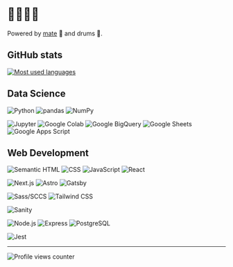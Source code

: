 # 👋🏼👩‍💻

Powered by [mate](https://en.wikipedia.org/wiki/Mate_(drink)) 🧉 and drums 🥁.

## GitHub stats

[![Most used languages](https://github-readme-stats-amparo.vercel.app/api/top-langs/?username=amparoamparo&langs_count=6&layout=pie)](https://github.com/amparoamparo?tab=repositories)

## Data Science

![Python](https://img.shields.io/badge/Python-3776AB?logo=python&logoColor=fff&style=for-the-badge)
![pandas](https://img.shields.io/badge/pandas-150458?logo=pandas&logoColor=fff&style=for-the-badge)
![NumPy](https://img.shields.io/badge/NumPy-013243?logo=numpy&logoColor=fff&style=for-the-badge)

![Jupyter](https://img.shields.io/badge/Jupyter-F37626?logo=jupyter&logoColor=fff&style=for-the-badge)
![Google Colab](https://img.shields.io/badge/Google%20Colab-F9AB00?logo=googlecolab&logoColor=fff&style=for-the-badge)
![Google BigQuery](https://img.shields.io/badge/Google%20BigQuery-669DF6?logo=googlebigquery&logoColor=fff&style=for-the-badge)
![Google Sheets](https://img.shields.io/badge/Google%20Sheets-34A853?logo=googlesheets&logoColor=fff&style=for-the-badge)
![Google Apps Script](https://img.shields.io/badge/Google%20Apps%20Script-4285F4?logo=googleappsscript&logoColor=fff&style=for-the-badge)

## Web Development

![Semantic HTML](https://img.shields.io/badge/Semantic_HTML-E34F26?style=for-the-badge&logo=html5&logoColor=white)
![CSS](https://img.shields.io/badge/CSS-1572B6?style=for-the-badge&logo=css3&logoColor=white)
![JavaScript](https://img.shields.io/badge/JavaScript-323330?style=for-the-badge&logo=javascript&color=F7DF1E&logoColor=black)
![React](https://img.shields.io/badge/React-20232A?style=for-the-badge&logo=react&logoColor=61DAFB)

![Next.js](https://img.shields.io/badge/Next.js-000?logo=nextdotjs&logoColor=fff&style=for-the-badge)
![Astro](https://img.shields.io/badge/Astro-dc43d7?logo=astro&style=for-the-badge&logoColor=white)
![Gatsby](https://img.shields.io/badge/Gatsby-639?logo=gatsby&logoColor=fff&style=for-the-badge)

![Sass/SCCS](https://img.shields.io/badge/Sass-CC6699?style=for-the-badge&logo=sass&logoColor=white)
![Tailwind CSS](https://img.shields.io/badge/Tailwind%20CSS-06B6D4?logo=tailwindcss&logoColor=fff&style=for-the-badge)

![Sanity](https://img.shields.io/badge/Sanity-f16a5c?style=for-the-badge)

![Node.js](https://img.shields.io/badge/Node.js-393?logo=nodedotjs&logoColor=fff&style=for-the-badge)
![Express](https://img.shields.io/badge/Express-000?logo=express&logoColor=fff&style=for-the-badge)
![PostgreSQL](https://img.shields.io/badge/PostgreSQL-316192?style=for-the-badge&logo=postgresql&logoColor=white)

<!-- ![Figma](https://img.shields.io/badge/Figma-a751f7?style=for-the-badge&logo=figma&logoColor=white)

![JIRA](https://img.shields.io/badge/Jira-0052CC?style=for-the-badge&logo=Jira&logoColor=white)
![Confluence](https://img.shields.io/badge/Confluence-172B4D?logo=confluence&logoColor=fff&style=for-the-badge) -->

![Jest](https://img.shields.io/badge/Jest-C21325?style=for-the-badge&logo=jest&logoColor=white)

<!-- ## Connect with me

[![Email](https://img.shields.io/badge/Send_me_an_email-EA4335?style=for-the-badge&logo=gmail&logoColor=white)](mailto:hello@amparo.codes?subject=Hello%20from%20GitHub)
[![Frontend Mentor](https://img.shields.io/badge/Frontend%20Mentor-3F54A3?logo=frontendmentor&logoColor=fff&style=for-the-badge)](https://frontendmentor.io/profile/amparoamparo) -->


---

![Profile views counter](https://komarev.com/ghpvc/?username=amparoamparo&&style=for-the-badge)

